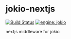 # jokio-nextjs
[![Build Status](https://travis-ci.org/jokio/jokio-nextjs.svg?branch=master)](https://travis-ci.org/jokio/jokio-nextjs)
[![engine: jokio](https://img.shields.io/badge/engine-%F0%9F%83%8F%20jokio-44cc11.svg)](https://github.com/jokio/jokio)

nextjs middleware for jokio
